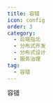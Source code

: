 ```yaml
---
title: 容错
icon: config
order: 3
category:
  - 后端指北
  - 分布式开发
  - 分布式设计
  - 服务治理
tag:
  - 容错
---
```


容错




